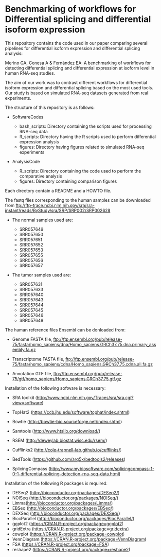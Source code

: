 # Benchmarking of workflows for Differential splicing and differential isoform expression

This repository contains the code used in our paper comparing several pipelines for differential isoform expression and differential splicing analysis:

Merino GA, Conesa A & Fernández EA: A benchmarking of workflows for detecting differential splicing and differential expression at isoform level in human RNA-seq studies.

The aim of our work was to contrast different workflows for differential isoform expression and differential splicing based on the most used tools. Our study is based on simulated RNA-seq datasets generated from real experiments. 

The structure of this repository is as follows:

- SoftwareCodes
  - bash_scripts: Directory containing the scripts used for processing RNA-seq data 
  - R_scripts: Directory having the R scripts used to perform differential expression analysis
  - figures: Directory having figures related to simulated RNA-seq experiments

- AnalysisCode
  - R_scripts: Directory containing the code used to perform the comparative analysis
  - figures: Directory containing comparison figures

Each directory contain a README and a HOWTO file. 

The fastq files corresponding to the human samples can be downloaded from ftp://ftp-trace.ncbi.nlm.nih.gov/sra/sra-instant/reads/ByStudy/sra/SRP/SRP002/SRP002628

- The normal samples used are: 
    - SRR057649
    - SRR057650
    - SRR057651
    - SRR057652
    - SRR057653
    - SRR057655
    - SRR057656
    - SRR057657

- The tumor samples used are:
    - SRR057631
    - SRR057633
    - SRR057640
    - SRR057643
    - SRR057644
    - SRR057645
    - SRR057646
    - SRR057648

The human reference files Ensembl can be donloaded from: 

   * Genome FASTA file,  ftp://ftp.ensembl.org/pub/release-75/fasta/homo_sapiens/dna/Homo_sapiens.GRCh37.75.dna.primary_assembly.fa.gz
    
   * Transcriptome FASTA file, ftp://ftp.ensembl.org/pub/release-75/fasta/homo_sapiens/cdna/Homo_sapiens.GRCh37.75.cdna.all.fa.gz
    
   * Annotation GTF file, ftp://ftp.ensembl.org/pub/release-75/gtf/homo_sapiens/Homo_sapiens.GRCh37.75.gtf.gz

Installation of the following software is necessary:

- SRA toolkit (http://www.ncbi.nlm.nih.gov/Traces/sra/sra.cgi?view=software)

- TopHat2 (https://ccb.jhu.edu/software/tophat/index.shtml)

- Bowtie (http://bowtie-bio.sourceforge.net/index.shtml)

- Samtools (http://www.htslib.org/download/)

- RSEM (http://deweylab.biostat.wisc.edu/rsem/)

- Cufflinks2 (http://cole-trapnell-lab.github.io/cufflinks/)

- BedTools (https://github.com/arq5x/bedtools2/releases)

- SplicingCompass (http://www.mybiosoftware.com/splicingcompass-1-0-1-differential-splicing-detection-rna-seq-data.html)

Installation of the following R packages is required:

- DESeq2 (http://bioconductor.org/packages/DESeq2/)
- NOISeq (http://bioconductor.org/packages/NOISeq/)
- Limma(http://bioconductor.org/packages/Limma/)
- EBSeq (http://bioconductor.org/packages/EBSeq/)
- DEXSeq (http://bioconductor.org/packages/DEXSeq/)
- BiocParallel (http://bioconductor.org/packages/BiocParallel/)
- ggplot2 (https://CRAN.R-project.org/package=ggplot2)
- gridExtra (https://CRAN.R-project.org/package=gridextra)
- cowplot (https://CRAN.R-project.org/package=cowplot)
- VennDiagram (https://CRAN.R-project.org/package=VennDiagram)
- FSA (https://CRAN.R-project.org/package=FSA)
- reshape2 (https://CRAN.R-project.org/package=reshape2)








